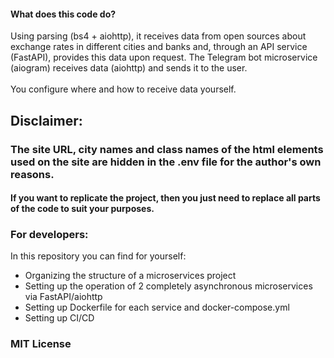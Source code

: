 #### What does this code do?
Using parsing (bs4 + aiohttp), it receives data from open sources about exchange rates in different cities and banks and, through an API service (FastAPI), provides this data upon request. 
The Telegram bot microservice (aiogram) receives data (aiohttp) and sends it to the user.</br></br>
You configure where and how to receive data yourself.
## Disclaimer:
### The site URL, city names and class names of the html elements used on the site are hidden in the .env file for the author's own reasons.

#### If you want to replicate the project, then you just need to replace all parts of the code to suit your purposes.

### For developers:
In this repository you can find for yourself:
- Organizing the structure of a microservices project
- Setting up the operation of 2 completely asynchronous microservices via FastAPI/aiohttp
- Setting up Dockerfile for each service and docker-compose.yml
- Setting up CI/CD

### MIT License